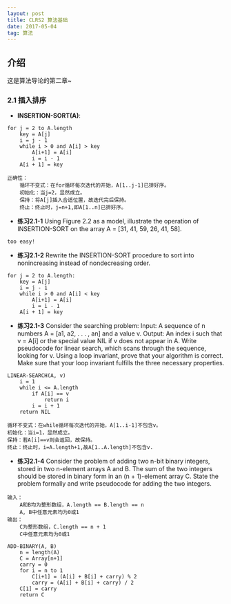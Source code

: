 ```yaml
---
layout: post
title: CLRS2 算法基础
date: 2017-05-04
tag: 算法
---   
```


## 介绍

   这是算法导论的第二章~

### 2.1 插入排序

* **INSERTION-SORT(A)**:
```
for j = 2 to A.length
	key = A[j]
	i = j - 1
	while i > 0 and A[i] > key
		A[i+1] = A[i]
		i = i - 1
	A[i + 1] = key

正确性：
	循环不变式：在for循环每次迭代的开始，A[1..j-1]已排好序。
	初始化：当j=2，显然成立。
	保持：将A[j]插入合适位置，故迭代完后保持。
	终止：终止时，j=n+1,即A[1..n]已排好序。
```

* **练习2.1-1** Using Figure 2.2 as a model, illustrate the operation of INSERTION-SORT on the array A = [31, 41, 59, 26, 41, 58].
```
too easy!
```
* **练习2.1-2** Rewrite the INSERTION-SORT procedure to sort into nonincreasing instead of nondecreasing order.
```
for j = 2 to A.length:
	key = A[j]
	i = j - 1
	while i > 0 and A[i] < key
		A[i+1] = A[i]
		i = i - 1
	A[i + 1] = key
```

* **练习2.1-3** Consider the searching problem:
   Input: A sequence of n numbers A = [a1, a2, . . . , an] and a value v.
   Output: An index i such that v = A[i] or the special value NIL if v does not appear in A.
   Write pseudocode for linear search, which scans through the sequence, looking for v. Using a loop invariant, prove that your algorithm is correct. Make sure that your loop invariant fulfills the three necessary properties. 

```
LINEAR-SEARCH(A, v)
	i = 1
	while i <= A.length
		if A[i] == v
			return i
		i = i + 1
	return NIL

循环不变式：在while循环每次迭代的开始，A[1..i-1]不包含v。
初始化：当i=1，显然成立。
保持：若A[i]==v则会返回，故保持。
终止：终止时，i=A.length+1,故A[1..A.length]不包含v.
```

* **练习2.1-4**	Consider the problem of adding two n-bit binary integers, stored in two n-element arrays A and B. The sum of the two integers should be stored in binary form in an (n + 1)-element array C. State the problem formally and write pseudocode for adding the two integers.
 
```
输入：
	A和B均为整形数组，A.length == B.length == n
	A, B中任意元素均为0或1
输出：
	C为整形数组，C.length == n + 1
	C中任意元素均为0或1

ADD-BINARY(A, B)
	n = length(A)
	C = Array[n+1]
	carry = 0
	for i = n to 1
		C[i+1] = (A[i] + B[i] + carry) % 2
		carry = (A[i] + B[i] + carry) / 2
	C[1] = carry
	return C
```

